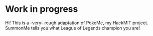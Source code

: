 # Work in progress

Hi! This is a -very- rough adaptation of PokeMe, my HackMIT project. SummonMe tells you what League of Legends champion you are!
